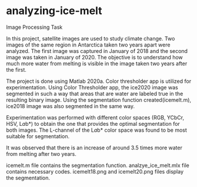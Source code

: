 # analyzing-ice-melt
Image Processing Task

In this project, satellite images are used to study climate change.  Two images of the same region in Antarctica taken two years apart were analyzed. The first image was captured in January of 2018 and the second image was taken in January of 2020. The objective is to understand how much more water from melting is visible in the image taken two years after the first. 

The project is done using Matlab 2020a. Color thresholder app is utilized for experimentation.
Using Color Thresholder app, the ice2020 image was segmented in such a way that areas that are water are labeled true in the resulting binary image. Using the segmentation function created(icemelt.m), ice2018 image was also segmented in the same way.

Experimentation was performed with different color spaces (RGB, YCbCr, HSV, L*a*b*) to obtain the one that provides the optimal segmentation for both images. The L-channel of the L*a*b* color space was found to be most suitable for segmentation.

It was observed that there is an increase of around 3.5 times more water from melting after two years.

icemelt.m file contains the segmentation function. analzye_ice_melt.mlx file contains necessary codes. icemelt18.png and icemelt20.png files display the segmentation.
